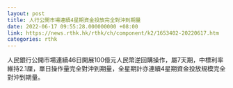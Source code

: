 ```yaml
---
layout: post
title: 人行公開市場連續4星期資金投放完全對沖到期量
date: 2022-06-17 09:55:28.000000000 +08:00
link: https://news.rthk.hk/rthk/ch/component/k2/1653402-20220617.htm
categories: rthk
---
```


人民銀行公開市場連續46日開展100億元人民幣逆回購操作，屬7天期，中標利率維持2.1厘，單日操作量完全對沖到期量，全星期計亦連續4星期資金投放規模完全對沖到期量。
